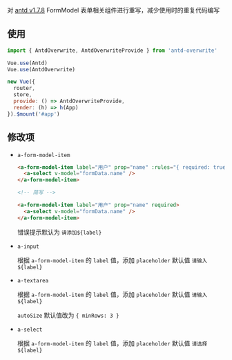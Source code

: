 对 [antd v1.7.8](https://1x.antdv.com/components/form-model-cn) FormModel 表单相关组件进行重写，减少使用时的重复代码编写

## 使用

```js
import { AntdOverwrite, AntdOverwriteProvide } from 'antd-overwrite'

Vue.use(Antd)
Vue.use(AntdOverwrite)

new Vue({
  router,
  store,
  provide: () => AntdOverwriteProvide,
  render: (h) => h(App)
}).$mount('#app')
```

## 修改项

- `a-form-model-item`

  ```html
  <a-form-model-item label="用户" prop="name" :rules="{ required: true, message: '请添加用户' }">
    <a-select v-model="formData.name" />
  </a-form-model-item>

  <!-- 简写 -->

  <a-form-model-item label="用户" prop="name" required>
    <a-select v-model="formData.name" />
  </a-form-model-item>
  ```

  错误提示默认为 `请添加${label}`

- `a-input`

  根据 `a-form-model-item` 的 `label` 值，添加 `placeholder` 默认值 `请输入${label}`

- `a-textarea`

  根据 `a-form-model-item` 的 `label` 值，添加 `placeholder` 默认值 `请输入${label}`
  
  `autoSize` 默认值改为 `{ minRows: 3 }`

- `a-select`

  根据 `a-form-model-item` 的 `label` 值，添加 `placeholder` 默认值 `请选择${label}`
